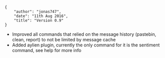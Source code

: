     {
        "author": "jonas747",
        "date": "11th Aug 2016",
        "title": "Version 0.9"
    }

 - Improved all commands that relied on the message history (pastebin, clean, report) to not be limited by message cache
 - Added aylien plugin, currently the only command for it is the sentiment command, see help for more info
